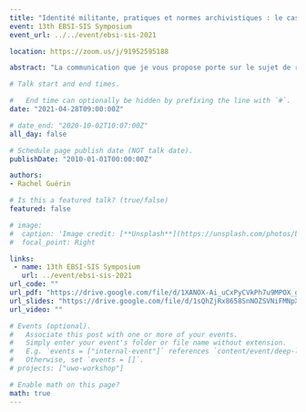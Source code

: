 ```yaml
---
title: "Identité militante, pratiques et normes archivistiques : le cas des Instituts CGT d'histoire sociale fédéraux de 1982 à nos jours"
event: 13th EBSI-SIS Symposium
event_url: ../../event/ebsi-sis-2021

location: https://zoom.us/j/91952595188

abstract: "La communication que je vous propose porte sur le sujet de recherche que je développe dans le cadre de ma première année de master Archives. En effet, mon mémoire porte en premier lieu sur une étude des pratiques archivistiques au sein des Instituts CGT d’histoire sociale (IHS) fédéraux qui salarient un·e archiviste professionnel·le. Ce·tte dernier·e est responsable de l’ensemble de la chaîne archivistique, au sein d’un très petit service, dans le contexte particulier d’une fédération syndicale. J’analyserai également l’adhésion de ces archivistes aux normes qui font consensus au sein de la profession, mais qui sont susceptibles d’être remises en question. L’objectif est également de mettre en relation les différentes recherches, pour la plupart sociologiques, qui décrivent le rôle et la fonction de l’intellectuel·le dans la société. Je confronterai donc à la réalité des IHS fédéraux la vision de l’intellectuel·le telle que développée par Antonio Gramsci, Pierre Bourdieu, Jean-Paul Sartre ou encore Edward W. Said et Julien Benda. Ma proposition de communication contient un bref historique, une mise en contexte et les missions des IHS fédéraux. Elle présente brièvement ma problématisation ainsi que les méthodes que j’utiliserai."

# Talk start and end times.

#   End time can optionally be hidden by prefixing the line with `#`.
date: "2021-04-28T09:00:00Z"

# date_end: "2020-10-02T10:07:00Z"
all_day: false

# Schedule page publish date (NOT talk date).
publishDate: "2010-01-01T00:00:00Z"

authors:
- Rachel Guérin

# Is this a featured talk? (true/false)
featured: false

# image:
#  caption: 'Image credit: [**Unsplash**](https://unsplash.com/photos/bzdhc5b3Bxs)'
#  focal_point: Right

links:
 - name: 13th EBSI-SIS Symposium
   url: ../event/ebsi-sis-2021
url_code: ""
url_pdf: "https://drive.google.com/file/d/1XANOX-Ai_uCxPyCVkPh7u9MPOX_gHlha/view?usp=sharing"
url_slides: "https://drive.google.com/file/d/1sQhZjRx8658SnNOZSVNiFMNpXpY6iH40/view?usp=sharing"
url_video: ""

# Events (optional).
#   Associate this post with one or more of your events.
#   Simply enter your event's folder or file name without extension.
#   E.g. `events = ["internal-event"]` references `content/event/deep-learning/index.md`.
#   Otherwise, set `events = []`.
# projects: ["uwo-workshop"]

# Enable math on this page?
math: true
---
```

